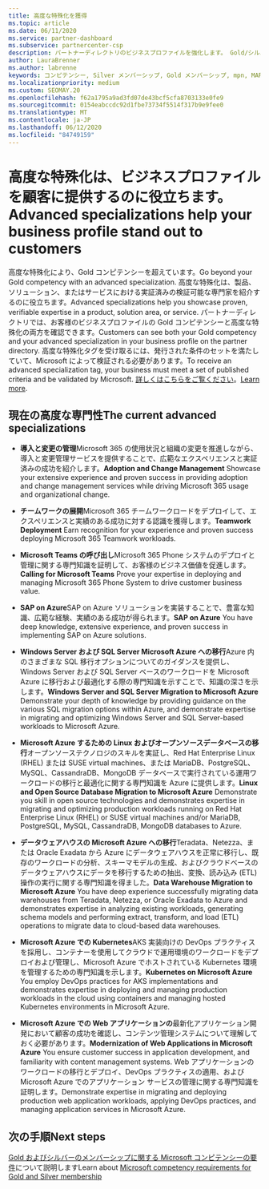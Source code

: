 ```yaml
---
title: 高度な特殊化を獲得
ms.topic: article
ms.date: 06/11/2020
ms.service: partner-dashboard
ms.subservice: partnercenter-csp
description: パートナーディレクトリのビジネスプロファイルを強化します。 Gold/シルバーコンピテンシーと共に高度な特殊化を獲得する方法について説明します。
author: LauraBrenner
ms.author: labrenne
keywords: コンピテンシー, Silver メンバーシップ, Gold メンバーシップ, mpn, MAPS, 能力, Microsoft Partner Network, ネットワーク メンバーップ, 高度な専門性
ms.localizationpriority: medium
ms.custom: SEOMAY.20
ms.openlocfilehash: f62a1795a9ad3fd07de43bcf5cfa8703133e0fe9
ms.sourcegitcommit: 0154eabccdc92d1fbe73734f5514f317b9e9fee0
ms.translationtype: MT
ms.contentlocale: ja-JP
ms.lasthandoff: 06/12/2020
ms.locfileid: "84749159"
---
```

# <a name="advanced-specializations-help-your-business-profile-stand-out-to-customers"></a><span data-ttu-id="ec580-105">高度な特殊化は、ビジネスプロファイルを顧客に提供するのに役立ちます。</span><span class="sxs-lookup"><span data-stu-id="ec580-105">Advanced specializations help your business profile stand out to customers</span></span>

<span data-ttu-id="ec580-106">高度な特殊化により、Gold コンピテンシーを超えています。</span><span class="sxs-lookup"><span data-stu-id="ec580-106">Go beyond your Gold competency with an advanced specialization.</span></span> <span data-ttu-id="ec580-107">高度な特殊化は、製品、ソリューション、またはサービスにおける実証済みの検証可能な専門家を紹介するのに役立ちます。</span><span class="sxs-lookup"><span data-stu-id="ec580-107">Advanced specializations help you showcase proven, verifiable expertise in a product, solution area, or service.</span></span> <span data-ttu-id="ec580-108">パートナーディレクトリでは、お客様のビジネスプロファイルの Gold コンピテンシーと高度な特殊化の両方を確認できます。</span><span class="sxs-lookup"><span data-stu-id="ec580-108">Customers can see both your Gold competency and your advanced specialization in your business profile on the partner directory.</span></span> <span data-ttu-id="ec580-109">高度な特殊化タグを受け取るには、発行された条件のセットを満たしていて、Microsoft によって検証される必要があります。</span><span class="sxs-lookup"><span data-stu-id="ec580-109">To receive an advanced specialization tag, your business must meet a set of published criteria and be validated by Microsoft.</span></span> <span data-ttu-id="ec580-110">[詳しくはこちらをご覧ください](https://partner.microsoft.com/membership/advanced-specialization)。</span><span class="sxs-lookup"><span data-stu-id="ec580-110">[Learn more](https://partner.microsoft.com/membership/advanced-specialization).</span></span>

## <a name="the-current-advanced-specializations"></a><span data-ttu-id="ec580-111">現在の高度な専門性</span><span class="sxs-lookup"><span data-stu-id="ec580-111">The current advanced specializations</span></span>

- <span data-ttu-id="ec580-112">**導入と変更の管理**Microsoft 365 の使用状況と組織の変更を推進しながら、導入と変更管理サービスを提供することで、広範なエクスペリエンスと実証済みの成功を紹介します。</span><span class="sxs-lookup"><span data-stu-id="ec580-112">**Adoption and Change Management** Showcase your extensive experience and proven success in providing adoption and change management services while driving Microsoft 365 usage and organizational change.</span></span>

- <span data-ttu-id="ec580-113">**チームワークの展開**Microsoft 365 チームワークロードをデプロイして、エクスペリエンスと実績のある成功に対する認識を獲得します。</span><span class="sxs-lookup"><span data-stu-id="ec580-113">**Teamwork Deployment** Earn recognition for your experience and proven success deploying Microsoft 365 Teamwork workloads.</span></span>

- <span data-ttu-id="ec580-114">**Microsoft Teams の呼び出し**Microsoft 365 Phone システムのデプロイと管理に関する専門知識を証明して、お客様のビジネス価値を促進します。</span><span class="sxs-lookup"><span data-stu-id="ec580-114">**Calling for Microsoft Teams** Prove your expertise in deploying and managing Microsoft 365 Phone System to drive customer business value.</span></span>

- <span data-ttu-id="ec580-115">**SAP on Azure**SAP on Azure ソリューションを実装することで、豊富な知識、広範な経験、実績のある成功が得られます。</span><span class="sxs-lookup"><span data-stu-id="ec580-115">**SAP on Azure** You have deep knowledge, extensive experience, and proven success in implementing SAP on Azure solutions.</span></span> 

- <span data-ttu-id="ec580-116">**Windows Server および SQL Server Microsoft Azure への移行**Azure 内のさまざまな SQL 移行オプションについてのガイダンスを提供し、Windows Server および SQL Server ベースのワークロードを Microsoft Azure に移行および最適化する際の専門知識を示すことで、知識の深さを示します。</span><span class="sxs-lookup"><span data-stu-id="ec580-116">**Windows Server and SQL Server Migration to Microsoft Azure** Demonstrate your depth of knowledge by providing guidance on the various SQL migration options within Azure, and demonstrate expertise in migrating and optimizing Windows Server and SQL Server-based workloads to Microsoft Azure.</span></span> 

- <span data-ttu-id="ec580-117">**Microsoft Azure するための Linux およびオープンソースデータベースの移行**オープンソーステクノロジのスキルを実証し、Red Hat Enterprise Linux (RHEL) または SUSE virtual machines、または MariaDB、PostgreSQL、MySQL、CassandraDB、MongoDB データベースで実行されている運用ワークロードの移行と最適化に関する専門知識を Azure に提供します。</span><span class="sxs-lookup"><span data-stu-id="ec580-117">**Linux and Open Source Database Migration to Microsoft Azure** Demonstrate you skill in open source technologies and demonstrates expertise in migrating and optimizing production workloads running on Red Hat Enterprise Linux (RHEL) or SUSE virtual machines and/or MariaDB, PostgreSQL, MySQL, CassandraDB, MongoDB databases to Azure.</span></span>

- <span data-ttu-id="ec580-118">**データウェアハウスの Microsoft Azure への移行**Teradata、Netezza、または Oracle Exadata から Azure にデータウェアハウスを正常に移行し、既存のワークロードの分析、スキーマモデルの生成、およびクラウドベースのデータウェアハウスにデータを移行するための抽出、変換、読み込み (ETL) 操作の実行に関する専門知識を得ました。</span><span class="sxs-lookup"><span data-stu-id="ec580-118">**Data Warehouse Migration to Microsoft Azure** You have deep experience successfully migrating data warehouses from Teradata, Netezza, or Oracle Exadata to Azure and demonstrates expertise in analyzing existing workloads, generating schema models and performing extract, transform, and load (ETL) operations to migrate data to cloud-based data warehouses.</span></span>

- <span data-ttu-id="ec580-119">**Microsoft Azure での Kubernetes**AKS 実装向けの DevOps プラクティスを採用し、コンテナーを使用してクラウドで運用環境のワークロードをデプロイおよび管理し、Microsoft Azure でホストされている Kubernetes 環境を管理するための専門知識を示します。</span><span class="sxs-lookup"><span data-stu-id="ec580-119">**Kubernetes on Microsoft Azure** You employ DevOps practices for AKS implementations and demonstrates expertise in deploying and managing production workloads in the cloud using containers and managing hosted Kubernetes environments in Microsoft Azure.</span></span>

- <span data-ttu-id="ec580-120">**Microsoft Azure での Web アプリケーションの**最新化アプリケーション開発において顧客の成功を確認し、コンテンツ管理システムについて理解しておく必要があります。</span><span class="sxs-lookup"><span data-stu-id="ec580-120">**Modernization of Web Applications in Microsoft Azure** You ensure customer success in application development, and familiarity with content management systems.</span></span> <span data-ttu-id="ec580-121">Web アプリケーションのワークロードの移行とデプロイ、DevOps プラクティスの適用、および Microsoft Azure でのアプリケーション サービスの管理に関する専門知識を証明します。</span><span class="sxs-lookup"><span data-stu-id="ec580-121">Demonstrate expertise in migrating and deploying production web application workloads, applying DevOps practices, and managing application services in Microsoft Azure.</span></span>

 ## <a name="next-steps"></a><span data-ttu-id="ec580-122">次の手順</span><span class="sxs-lookup"><span data-stu-id="ec580-122">Next steps</span></span>

 <span data-ttu-id="ec580-123">[Gold およびシルバーのメンバーシップに関する Microsoft コンピテンシーの要件](learn-about-competencies.md)について説明します</span><span class="sxs-lookup"><span data-stu-id="ec580-123">Learn about [Microsoft competency requirements for Gold and Silver membership](learn-about-competencies.md)</span></span>